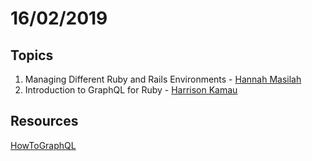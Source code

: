 # 16/02/2019

## Topics
1. Managing Different Ruby and Rails Environments - [Hannah Masilah](https://github.com/hmasila)
2. Introduction to GraphQL for Ruby - [Harrison Kamau](https://github.com/Harrisonkamau)


## Resources
[HowToGraphQL](https://www.howtographql.com/)
